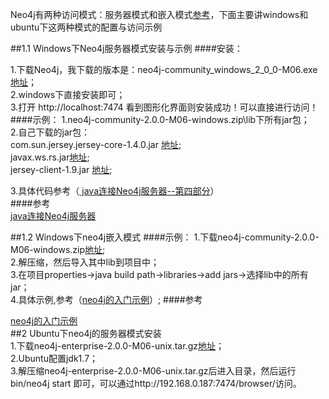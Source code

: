 Neo4j有两种访问模式：服务器模式和嵌入模式[参考](http://docs.neo4j.org.cn/deployment-scenarios.html)，下面主要讲windows和ubuntu下这两种模式的配置与访问示例

##1.1 Windows下Neo4j服务器模式安装与示例
####安装：

1.下载Neo4j，我下载的版本是：neo4j-community_windows_2_0_0-M06.exe [地址](http://www.neo4j.org/download)；  
2.windows下直接安装即可；  
3.打开 http://localhost:7474 看到图形化界面则安装成功！可以直接进行访问！
####示例：
1.neo4j-community-2.0.0-M06-windows.zip\lib下所有jar包；  
2.自己下载的jar包：  
    com.sun.jersey.jersey-core-1.4.0.jar [地址](http://www.java2s.com/Code/Jar/c/Downloadcomsunjerseyjerseycore140jar.htm);    
    javax.ws.rs.jar[地址](http://www.java2s.com/Code/Jar/j/Downloadjavaxwsrsjar.htm);  
    jersey-client-1.9.jar [地址](http://www.java2s.com/Code/Jar/j/Downloadjerseyclient19jar.htm);  

3.具体代码参考（[ java连接Neo4j服务器--第四部分](http://blog.csdn.net/adam_wzs/article/details/8622250)）  
####参考  
[ java连接Neo4j服务器](http://blog.csdn.net/adam_wzs/article/details/8622250)  

##1.2 Windows下neo4j嵌入模式
####示例：
1.下载neo4j-community-2.0.0-M06-windows.zip[地址](http://www.neo4j.org/download);  
2.解压缩，然后导入其中lib到项目中；  
3.在项目properties->java build path->libraries->add jars->选择lib中的所有jar；  
4.具体示例,参考（[neo4j的入门示例](http://blog.csdn.net/cfeibiao/article/details/6842944)）;
####参考  

[neo4j的入门示例](http://blog.csdn.net/cfeibiao/article/details/6842944)  
##2 Ubuntu下neo4j的服务器模式安装  
1.下载neo4j-enterprise-2.0.0-M06-unix.tar.gz[地址](http://www.neo4j.org/download)；    
2.Ubuntu配置jdk1.7；  
3.解压缩neo4j-enterprise-2.0.0-M06-unix.tar.gz后进入目录，然后运行bin/neo4j start 即可，可以通过http://192.168.0.187:7474/browser/访问。

